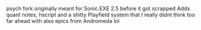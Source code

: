 psych fork originally meant for Sonic.EXE 2.5 before it got scrapped
Adds quant notes, hscript and a shitty Playfield system that I really didnt think too far ahead with
also epics from Andromeda lol
